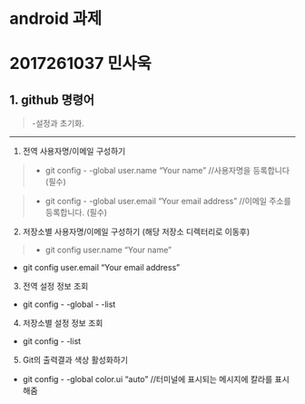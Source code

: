 # android 과제
2017261037 민사욱
=================


## 1. github 명령어
> -설정과 초기화.
---


1. 전역 사용자명/이메일 구성하기

> * git config - -global user.name “Your name”                    //사용자명을 등록합니다 (필수)

> * git config - -global user.email “Your email address”         //이메일 주소를 등록합니다. (필수)

2. 저장소별 사용자명/이메일 구성하기 (해당 저장소 디렉터리로 이동후)

> * git config user.name “Your name”

* git config user.email “Your email address”

3. 전역 설정 정보 조회

* git config - -global - -list

4. 저장소별 설정 정보 조회

* git config - -list

5. Git의 출력결과 색상 활성화하기

* git config - -global color.ui “auto”       //터미널에 표시되는 메시지에 칼라를 표시해줌
